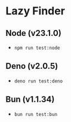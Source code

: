 # Lazy Finder

## Node (v23.1.0)
- `npm run test:node`

## Deno (v2.0.5) 
- `deno run test:deno`

## Bun (v1.1.34)
- `bun run test:bun`


